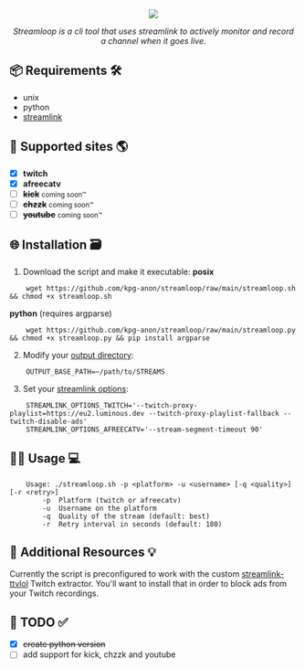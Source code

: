 <p align='center'>
    <img src="https://capsule-render.vercel.app/api?type=waving&height=150&color=0:9146ff,100:BD93F9&text=Streamloop&fontColor=9146ff&strokeWidth=1&stroke=000000&fontSize=100&textBg=false&reversal=false&descAlignY=81&descAlign=50&animation=fadeIn"/>
</p>
<p align='center'> 
  <em>Streamloop is a cli tool that uses streamlink to actively monitor and record a channel when it goes live.</em>
</p>

## 📦 Requirements 🛠️
- unix
- python
- [streamlink](https://github.com/streamlink/streamlink)
## 📡 Supported sites 🌎
- [x] **twitch**
- [x] **afreecatv**
- [ ] ~~**kick**~~ <small>coming soon™</small>
- [ ] ~~**chzzk**~~ <small>coming soon™</small>
- [ ] ~~**youtube**~~ <small>coming soon™</small>
## 🌐 Installation 🗃
1. Download the script and make it executable:
**posix**
```
	wget https://github.com/kpg-anon/streamloop/raw/main/streamloop.sh && chmod +x streamloop.sh
```
**python** (requires argparse)
```
	wget https://github.com/kpg-anon/streamloop/raw/main/streamloop.py && chmod +x streamloop.py && pip install argparse
```
2. Modify your [output directory](https://github.com/kpg-anon/streamloop/blob/main/streamloop.sh#L8):
```
	OUTPUT_BASE_PATH=~/path/to/STREAMS
```
3. Set your [streamlink options](https://github.com/kpg-anon/streamloop/blob/main/streamloop.sh#L10):
```
	STREAMLINK_OPTIONS_TWITCH='--twitch-proxy-playlist=https://eu2.luminous.dev --twitch-proxy-playlist-fallback --twitch-disable-ads'
	STREAMLINK_OPTIONS_AFREECATV='--stream-segment-timeout 90'
```
## 🧑‍💻 Usage 💻
```
	Usage: ./streamloop.sh -p <platform> -u <username> [-q <quality>] [-r <retry>]
  		-p  Platform (twitch or afreecatv)
		-u  Username on the platform
		-q  Quality of the stream (default: best)
		-r  Retry interval in seconds (default: 180)
```
## 📖 Additional Resources 💡
Currently the script is preconfigured to work with the custom [streamlink-ttvlol](https://github.com/2bc4/streamlink-ttvlol?tab=readme-ov-file#installation) Twitch extractor. You'll want to install that in order to block ads from your Twitch recordings.
## 📝 TODO ✅
- [x] ~~create python version~~
- [ ] add support for kick, chzzk and youtube
